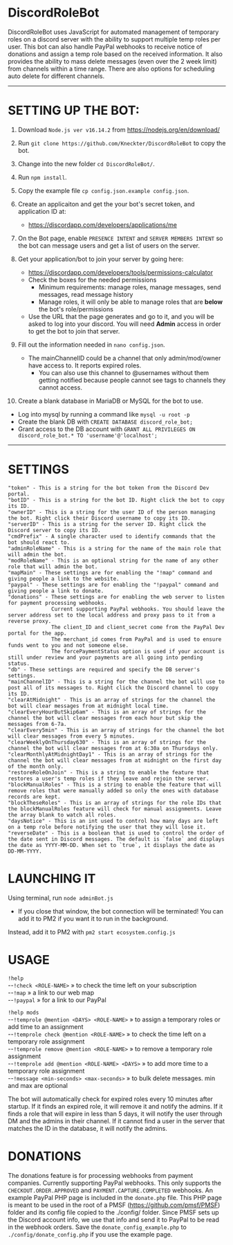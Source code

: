 # DiscordRoleBot

DiscordRoleBot uses JavaScript for automated management of temporary roles on a discord server with the ability to support multiple temp roles per user.
This bot can also handle PayPal webhooks to receive notice of donations and assign a temp role based on the received information.
It also provides the ability to mass delete messages (even over the 2 week limit) from channels within a time range.
There are also options for scheduling auto delete for different channels.

<hr />

# SETTING UP THE BOT:

1. Download `Node.js ver v16.14.2` from https://nodejs.org/en/download/

2. Run `git clone https://github.com/Kneckter/DiscordRoleBot` to copy the bot.

3. Change into the new folder `cd DiscordRoleBot/`.

4. Run `npm install`.

5. Copy the example file `cp config.json.example config.json`.

6. Create an applicaiton and get the your bot's secret token, and application ID at:
   * https://discordapp.com/developers/applications/me

7. On the Bot page, enable `PRESENCE INTENT` and `SERVER MEMBERS INTENT` so the bot can message users and get a list of users on the server.

8. Get your application/bot to join your server by going here:
   * https://discordapp.com/developers/tools/permissions-calculator
   * Check the boxes for the needed permissions
     * Minimum requirements: manage roles, manage messages, send messages, read message history
     * Manage roles, it will only be able to manage roles that are **below** the bot's role/permissions
   * Use the URL that the page generates and go to it, and you will be asked to log into your discord. You will need **Admin** access in order to get the bot to join that server.

9. Fill out the information needed in `nano config.json`.
   * The mainChannelID could be a channel that only admin/mod/owner have access to. It reports expired roles.
     * You can also use this channel to @usernames without them getting notified because people cannot see tags to channels they cannot access.

10. Create a blank database in MariaDB or MySQL for the bot to use.
   * Log into mysql by running a command like `mysql -u root -p`
   * Create the blank DB with `CREATE DATABASE discord_role_bot;`
   * Grant access to the DB account with `GRANT ALL PRIVILEGES ON discord_role_bot.* TO 'username'@'localhost';`

<hr />

# SETTINGS

```
"token" - This is a string for the bot token from the Discord Dev portal.
"botID" - This is a string for the bot ID. Right click the bot to copy its ID.
"ownerID" - This is a string for the user ID of the person managing the bot. Right click their Discord username to copy its ID.
"serverID" - This is a string for the server ID. Right click the Discord server to copy its ID.
"cmdPrefix" - A single character used to identify commands that the bot should react to.
"adminRoleName" - This is a string for the name of the main role that will admin the bot.
"modRoleName" - This is an optional string for the name of any other role that will admin the bot.
"mapMain" - These settings are for enabling the "!map" command and giving people a link to the website.
"paypal" - These settings are for enabling the "!paypal" command and giving people a link to donate.
"donations" - These settings are for enabling the web server to listen for payment processing webhooks.
              Current supporting PayPal webhooks. You should leave the server address set to the local address and proxy pass to it from a reverse proxy.
              The client_ID and client_secret come from the PayPal Dev portal for the app.
              The merchant_id comes from PayPal and is used to ensure funds went to you and not someone else.
              The forcePaymentStatus option is used if your account is still under review and your payments are all going into pending status.
"db" - These settings are required and specify the DB server's settings.
"mainChannelID" - This is a string for the channel the bot will use to post all of its messages to. Right click the Discord channel to copy its ID.
"clearAtMidnight" - This is an array of strings for the channel the bot will clear messages from at midnight local time.
"clearEveryHourButSkip6am" - This is an array of strings for the channel the bot will clear messages from each hour but skip the messages from 6-7a.
"clearEvery5min" - This is an array of strings for the channel the bot will clear messages from every 5 minutes.
"clearWeeklyOnThursday630" - This is an array of strings for the channel the bot will clear messages from at 6:30a on Thursdays only.
"clearMonthlyAtMidnightDay1" - This is an array of strings for the channel the bot will clear messages from at midnight on the first day of the month only.
"restoreRoleOnJoin" - This is a string to enable the feature that restores a user's temp roles if they leave and rejoin the server.
"blockManualRoles" - This is a string to enable the feature that will remove roles that were manually added so only the ones with database records are kept.
"blockTheseRoles" - This is an array of strings for the role IDs that the blockManualRoles feature will check for manual assignments. Leave the array blank to watch all roles.
"daysNotice" - This is an int used to control how many days are left on a temp role before notifying the user that they will lose it.
"reverseDate" - This is a boolean that is used to control the order of the date sent in Discord messages. The default is `false` and displays the date as YYYY-MM-DD. When set to `true`, it displays the date as DD-MM-YYYY.
```

# LAUNCHING IT

Using terminal, run `node adminBot.js`

   * If you close that window, the bot connection will be terminated! You can add it to PM2 if you want it to run in the background.

Instead, add it to PM2 with `pm2 start ecosystem.config.js`

# USAGE

`!help`<br>
--`!check <ROLE-NAME>`   »   to check the time left on your subscription<br>
--`!map`   »   a link to our web map<br>
--`!paypal`   »   for a link to our PayPal<br>

`!help mods`<br>
--`!temprole @mention <DAYS> <ROLE-NAME>`   »   to assign a temporary roles or add time to an assignment<br>
--`!temprole check @mention <ROLE-NAME>`   »   to check the time left on a temporary role assignment<br>
--`!temprole remove @mention <ROLE-NAME>`   »   to remove a temporary role assignment<br>
--`!temprole add @mention <ROLE-NAME> <DAYS>`   »   to add more time to a temporary role assignment<br>
--`!message <min-seconds> <max-seconds>`   »   to bulk delete messages. min and max are optional<br>

The bot will automatically check for expired roles every 10 minutes after startup.
If it finds an expired role, it will remove it and notify the admins.
If it finds a role that will expire in less than 5 days, it will notify the user through DM and the admins in their channel.
If it cannot find a user in the server that matches the ID in the database, it will notify the admins.

# DONATIONS

The donations feature is for processing webhooks from payment companies. Currently supporting PayPal webhooks. This only supports the `CHECKOUT.ORDER.APPROVED` and `PAYMENT.CAPTURE.COMPLETED` webhooks.
An example PayPal PHP page is included in the `donate.php` file. This PHP page is meant to be used in the root of a PMSF (https://github.com/pmsf/PMSF) folder and its config file copied to the ./config/ folder.
Since PMSF sets up the Discord account info, we use that info and send it to PayPal to be read in the webhook orders. Save the `donate_config_example.php` to `./config/donate_config.php` if you use the example page.
